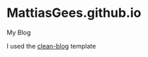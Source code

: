 # MattiasGees.github.io

My Blog

I used the [clean-blog](https://github.com/IronSummitMedia/startbootstrap-clean-blog-jekyll) template
